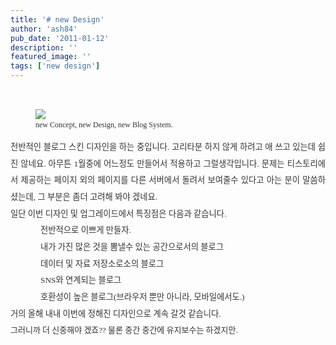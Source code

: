 ```yaml
---
title: '# new Design'
author: 'ash84'
pub_date: '2011-01-12'
description: ''
featured_image: ''
tags: ['new design']
---
```



<font class="Apple-style-span" color="#333333" face="굴림" style="font-family: 굴림; font-size: 9pt; line-height: 1.5;"><span class="Apple-style-span" style="font-size: 9pt; line-height: 1.5;"><span style="font-family: Dotum;">﻿</span><figure class="wp-caption aligncenter" style="width: 632px">![](http://ash84.net/wp-content/uploads/1/cfile1.uf.2015F3514D2D090E1AAE7F.png)<figcaption class="wp-caption-text">new Concept, new Design, new Blog System. </figcaption></figure></span></font>

<div style="text-align: justify; font-family: 굴림; font-size: 9pt; line-height: 1.5;"><font class="Apple-style-span" color="#333333" face="굴림">  
</font></div><div style="text-align: justify; color: rgb(51, 51, 51); font-family: 굴림; font-size: 9pt; line-height: 2;"><span style="font-size: 10pt;"><span style="font-family: Dotum;"><span style="font-size: 10pt;"><span style="font-family: Dotum;">전반적인 블로그 스킨 디자인을 하는 중입니다. 고리타분 하지 않게 하려고 애 쓰고 있는데 쉽진 않네요. 아무튼 1월중에 어느정도 만들어서 적용하고 그럴생각입니다. 문제는 티스토리에서 제공하는 페이지 외의 페이지를 다른 서버에서 돌려서 보여줄수 있다고 아는 분이 말씀하셨는데, 그 부분은 좀더 고려해 봐야 겠네요.</span></span></span></span><span style="font-family: Dotum;"><span style="font-size: 10pt;"><span style="font-family: Dotum;"> </span></span></span></div><div style="text-align: justify; color: rgb(51, 51, 51); font-family: 굴림; font-size: 9pt; line-height: 2;"><span style="font-family: Dotum;">  
</span></div><div style="text-align: justify; color: rgb(51, 51, 51); font-family: 굴림; font-size: 9pt; line-height: 2;"><span style="font-family: Dotum;"><span style="font-size: 10pt;"><span style="font-family: Dotum;">일단 이번 디자인 및 업그레이드에서 특징점은 다음과 같습니다. </span></span></span></div><div style="text-align: justify; color: rgb(51, 51, 51); font-family: 굴림; font-size: 9pt; line-height: 2;"><span style="font-family: Dotum;">  
</span></div><div style="text-align: justify; color: rgb(51, 51, 51); font-size: 9pt; margin-left: 4em; line-height: 2;"><font class="Apple-style-span" face="Dotum"><span style="font-size: 10pt;"><span style="font-family: Dotum;">전반적으로 이쁘게 만들자. </span></span></font></div><div style="text-align: justify; color: rgb(51, 51, 51); font-size: 9pt; margin-left: 4em; line-height: 2;"><font class="Apple-style-span" face="Dotum"><span style="font-size: 10pt;"><span style="font-family: Dotum;">내가 가진 많은 것을 뽐낼수 있는 공간으로서의 블로그</span></span></font></div><div style="text-align: justify; color: rgb(51, 51, 51); font-size: 9pt; margin-left: 4em; line-height: 2;"><font class="Apple-style-span" face="Dotum"><span style="font-size: 10pt;"><span style="font-family: Dotum;">데이터 및 자료 저장소로소의 블로그 </span></span></font></div><div style="text-align: justify; color: rgb(51, 51, 51); font-size: 9pt; margin-left: 4em; line-height: 2;"><font class="Apple-style-span" face="Dotum"><span style="font-size: 10pt;"><span style="font-family: Dotum;">SNS와 연계되는 블로그 </span></span></font></div><div style="text-align: justify; color: rgb(51, 51, 51); font-size: 9pt; margin-left: 4em; line-height: 2;"><font class="Apple-style-span" face="Dotum"><span style="font-size: 10pt;"><span style="font-family: Dotum;">호환성이 높은 블로그(브라우저 뿐만 아니라, 모바일에서도.)</span></span></font></div><div style="text-align: justify; color: rgb(51, 51, 51); font-size: 9pt; margin-left: 4em; line-height: 2;"><font class="Apple-style-span" face="Dotum"><span style="font-size: 10pt;"><span style="font-family: Dotum;">  
</span></span></font></div><div style="text-align: justify; color: rgb(51, 51, 51); font-size: 9pt; line-height: 2;"><font class="Apple-style-span" face="Dotum"><span style="font-size: 10pt;"><span style="font-family: Dotum;">거의 올해 내내 이번에 정해진 디자인으로 계속 갈것 같습니다.</span></span></font></div><div style="text-align: justify; color: rgb(51, 51, 51);"><font class="Apple-style-span" face="Dotum" size="2"><span class="Apple-style-span" style="line-height: 26px;">그러니까 더 신중해야 겠죠?? 물론 중간 중간에 유지보수는 하겠지만. </span></font></div><div style="text-align: justify; color: rgb(51, 51, 51);"><font class="Apple-style-span" face="Dotum" size="2"><span class="Apple-style-span" style="line-height: 26px;">  
</span></font></div><div style="text-align: justify; color: rgb(51, 51, 51);"><font class="Apple-style-span" face="Dotum" size="2"><span class="Apple-style-span" style="line-height: 26px;">  
</span></font></div><div style="color: rgb(51, 51, 51); font-family: 굴림; font-size: 9pt; line-height: 2;"></div>

